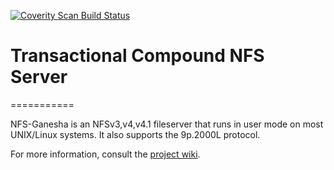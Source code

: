 [![Coverity Scan Build Status](https://scan.coverity.com/projects/2187/badge.svg)](https://scan.coverity.com/projects/2187)
# Transactional Compound NFS Server
===========

NFS-Ganesha is an NFSv3,v4,v4.1 fileserver that runs in user mode on most UNIX/Linux systems.  It also supports the 9p.2000L protocol.

For more information, consult the [project wiki](https://github.com/nfs-ganesha/nfs-ganesha/wiki).
